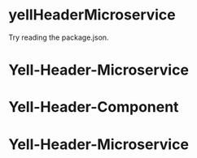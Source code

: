 # yellHeaderMicroservice

Try reading the package.json.
# Yell-Header-Microservice
# Yell-Header-Component
# Yell-Header-Microservice
